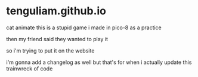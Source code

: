 # tenguliam.github.io
cat animate
this is a stupid game i made in pico-8 as a practice

then my friend said they wanted to play it

so i'm trying to put it on the website

i'm gonna add a changelog as well but that's for when i actually update this trainwreck of code
